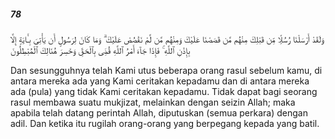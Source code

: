 ##### 78

<span class="ayah">وَلَقَدْ أَرْسَلْنَا رُسُلًۭا مِّن قَبْلِكَ مِنْهُم مَّن قَصَصْنَا عَلَيْكَ وَمِنْهُم مَّن لَّمْ نَقْصُصْ عَلَيْكَ ۗ وَمَا كَانَ لِرَسُولٍ أَن يَأْتِىَ بِـَٔايَةٍ إِلَّا بِإِذْنِ ٱللَّهِ ۚ فَإِذَا جَآءَ أَمْرُ ٱللَّهِ قُضِىَ بِٱلْحَقِّ وَخَسِرَ هُنَالِكَ ٱلْمُبْطِلُونَ</span>

<span class="ayah_translation">Dan sesungguhnya telah Kami utus beberapa orang rasul sebelum kamu, di antara mereka ada yang Kami ceritakan kepadamu dan di antara mereka ada (pula) yang tidak Kami ceritakan kepadamu. Tidak dapat bagi seorang rasul membawa suatu mukjizat, melainkan dengan seizin Allah; maka apabila telah datang perintah Allah, diputuskan (semua perkara) dengan adil. Dan ketika itu rugilah orang-orang yang berpegang kepada yang batil.</span>
